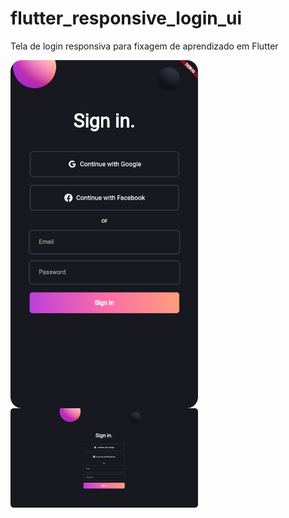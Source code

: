 # flutter_responsive_login_ui

Tela de login responsiva para fixagem de aprendizado em Flutter

<img src="1.png" width="300px" align="center" alt="logo to-do app"><img src="2.png" width="300px" align="center" alt="logo to-do app">

